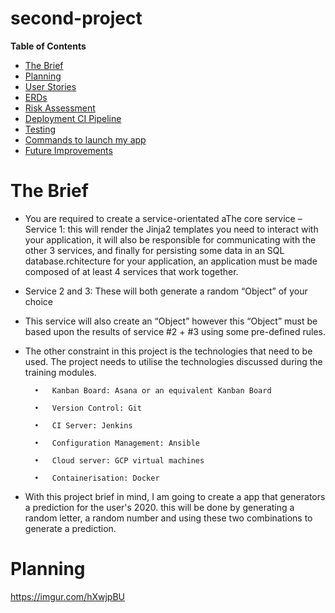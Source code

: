 # second-project
**Table of Contents**

* [The Brief](#the-brief)
* [Planning](#planning)
* [User Stories](#user-stories)
* [ERDs](#ERDs)
* [Risk Assessment](#Riks-Assessment)
* [Deployment CI Pipeline](#Dpeloyment&CI-Pipeline)
* [Testing](#Testing)
* [Commands to launch my app](#Commands-to-launch-my-app)
* [Future Improvements](#Future-Improvements)


# The Brief

- You are required to create a service-orientated aThe core service 
– Service 1: this will render the Jinja2 templates you need to interact with your application, it will also be responsible for communicating with the other 3 services, and finally for persisting some data in an SQL database.rchitecture for your application, an application must be made composed of at least 4 services that work together.
- Service 2 and 3: These will both generate a random “Object” of your choice
- This service will also create an “Object” however this “Object” must be based upon the results of service #2 + #3 using some pre-defined rules.
- The other constraint in this project is the technologies that need to be used. The project needs to utilise the technologies discussed during the training modules. 

        •	Kanban Board: Asana or an equivalent Kanban Board 

        •	Version Control: Git 

        •	CI Server: Jenkins 

        •	Configuration Management: Ansible

        •	Cloud server: GCP virtual machines 
    
        •	Containerisation: Docker 
- With this project brief in mind, I am going to create a app that generators a prediction for the user's 2020. this will be done by generating a random letter, a random number and using these two combinations to generate a prediction. 

# Planning

https://imgur.com/hXwjpBU


